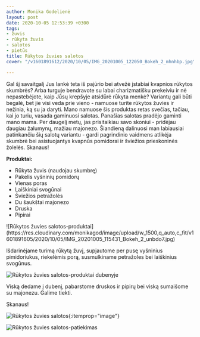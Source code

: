 ```yaml
---
author: Monika Godelienė
layout: post
date: 2020-10-05 12:53:39 +0300
tags:
- žuvis
- rūkyta žuvis
- salotos
- pietūs
title: Rūkytos žuvies salotos
cover: "/v1601891612/2020/10/05/IMG_20201005_122050_Bokeh_2_mhnhbp.jpg"

---
```

Gal šį savaitgalį Jus lankė teta iš pajūrio bei atvežė įstabiai kvapnios rūkytos skumbrės? Arba turguje bendravote su labai charizmatišku prekeiviu ir nė nepastebėjote, kaip Jūsų krepšyje atsidūrė rūkyta menkė? Variantų gali būti begalė, bet jie visi veda prie vieno - namuose turite rūkytos žuvies ir nežinia, ką su ja daryti. Mano namuose šis produktas retas svečias, tačiau, kai jo turiu, vasada gaminuosi salotas. Panašias salotas pradėjo gaminti mano mama. Per daugelį metų, jas prisitaikiau savo skoniui - pridėjau daugiau žalumynų, mažiau majonezo. Šiandieną dalinuosi man labiausiai patinkančiu šių salotų variantu -  gardi pagrindinio vaidmens atlikėja skumbrė bei asistuojantys kvapnūs pomidorai ir šviežios prieskoninės žolelės. Skanaus!

**Produktai:**

* <span itemprop="recipeIngredient">Rūkyta žuvis (naudojau skumbrę)</span>
* <span itemprop="recipeIngredient">Pakelis vyšninių pomidorų</span>
* <span itemprop="recipeIngredient">Vienas poras</span>
* <span itemprop="recipeIngredient">Laiškiniai svogūnai</span>
* <span itemprop="recipeIngredient">Šviežios petražolės</span>
* <span itemprop="recipeIngredient">Du šaukštai majonezo</span>
* <span itemprop="recipeIngredient">Druska</span>
* <span itemprop="recipeIngredient">Pipirai</span>

<div itemprop="recipeInstructions" markdown="1">
![Rūkytos žuvies salotos-produktai](https://res.cloudinary.com/monikagod/image/upload/w_1500,q_auto,c_fit/v1601891605/2020/10/05/IMG_20201005_115431_Bokeh_2_unbdo7.jpg)

Išdarinėjame turimą rūkytą žuvį, supjautome per pusę vyšninius pimidoriukus, riekelėmis porą, susmulkiname petražoles bei laiškinius svogūnus.

![Rūkytos žuvies salotos-produktai dubenyje](https://res.cloudinary.com/monikagod/image/upload/w_1500,q_auto,c_fit/v1601891605/2020/10/05/IMG_20201005_121148_Bokeh_2_eb72jy.jpg)

Viską dedame į dubenį, pabarstome druskos ir pipirų bei viską sumaišome su majonezu. Galime tiekti.
</div>

Skanaus!

![Rūkytos žuvies salotos](https://res.cloudinary.com/monikagod/image/upload/w_1500,q_auto,c_fit/v1601891612/2020/10/05/IMG_20201005_122050_Bokeh_2_mhnhbp.jpg){:itemprop="image"}

![Rūkytos žuvies salotos-patiekimas](https://res.cloudinary.com/monikagod/image/upload/w_1500,q_auto,c_fit/v1601891613/2020/10/05/IMG_20201005_122811_Bokeh_2_cd0hmu.jpg)
